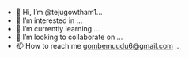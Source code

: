 - 👋 Hi, I’m @tejugowtham1...
- 👀 I’m interested in ...
- 🌱 I’m currently learning ...
- 💞️ I’m looking to collaborate on ...
- 📫 How to reach me gombemuudu6@gmail.com ...

<!---
tejugowtham1/tejugowtham1 is a ✨ special ✨ repository because its `README.md` (this file) appears on your GitHub profile.
You can click the Preview link to take a look at your changes.
--->
